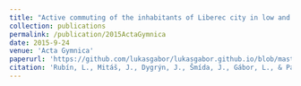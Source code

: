 ```yaml
---
title: "Active commuting of the inhabitants of Liberec city in low and high walkability areas"
collection: publications
permalink: /publication/2015ActaGymnica
date: 2015-9-24
venue: 'Acta Gymnica'
paperurl: 'https://github.com/lukasgabor/lukasgabor.github.io/blob/master/files/2015ActaGymnica.pdf'
citation: 'Rubín, L., Mitáš, J., Dygrýn, J., Šmída, J., Gábor, L., & Pátek, A. (2015). Active commuting of the inhabitants of Liberec city in low and high walkability areas. Acta Gymnica, 45(4), 195-202.'
---
```

